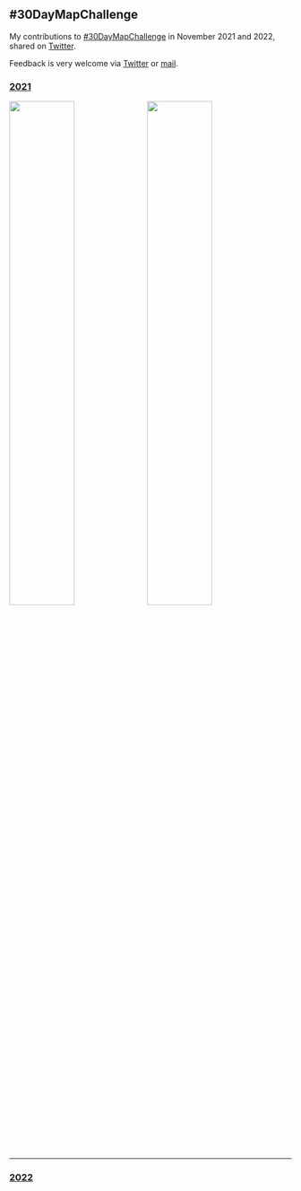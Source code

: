## #30DayMapChallenge 
My contributions to [#30DayMapChallenge](https://github.com/tjukanovt/30DayMapChallenge) in November 2021 and 2022, shared on [Twitter](https://twitter.com/leeolney3). 

Feedback is very welcome via [Twitter](https://twitter.com/leeolney3) or [mail](mailto:leeolney3@gmail.com).

### [2021](https://github.com/leeolney3/30DayMapChallenge/tree/main/2021)
<img src="https://github.com/leeolney3/30DayMapChallenge/blob/main/2021/30_metamapping_day/gallery_p1.png" width="48%"> <img src="https://github.com/leeolney3/30DayMapChallenge/blob/main/2021/30_metamapping_day/gallery_p2.png" width="48%">

***
### [2022](https://github.com/leeolney3/30DayMapChallenge/tree/main/2022)
